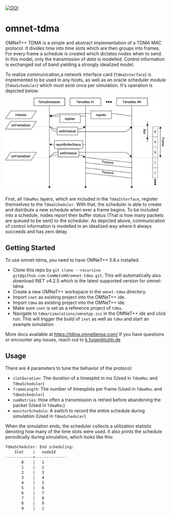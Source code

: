 [![DOI](https://zenodo.org/badge/397504015.svg)](https://zenodo.org/badge/latestdoi/397504015)

# omnet-tdma
OMNeT++ TDMA is a simple and abstract implementation of a TDMA MAC protocol. It divides time into time slots which are then groups into frames. For every frame a schedule is created which dictates nodes when to send. In this model, only the transmission of *data* is modelled. Control information is exchanged out of band yielding a strongly idealized model. 

To realize communication,a network interface card (`TdmaInterface`) is implemented to be used in any hosts, as well as an oracle scheduler module (`TdmaScheduler`) which must exist once per simulation. It's operation is depicted below:

![alt text](./tdma/doc/img/TDMA-Schema.png)

First, all `TdmaMac` layers, which are included in the `TdmaInterface`, register themselves to the `TdmaScheduler`. With that, the scheduler is able to create and distribute a new schedule when ever a frame begins. To be included into a schedule, nodes report their buffer status (That is how many packets are queued to be sent) to the scheduler. As depicted above, communication of control information is modelled in an idealized way where it always succeeds and has zero delay.

## Getting Started
To use omnet-tdma, you need to have OMNeT++ 5.6.x installed.
- Clone this repo by `git clone --recursive git@github.com:ComNetsHH/omnet-tdma.git`. This will automatically also download INET v4.2.5 which is the latest supported version for omnet-tdma
- Create a new OMNeT++ workspace in the `omnet-tdma` directory.
- Import `inet` as existing project into the OMNeT++ ide.
- Import `tdma` as existing project into the OMNeT++ ide.
- Make sure `inet` is set as a reference project of `tdma`.
- Navigate to `tdma/simulations/omnetpp.ini` in the OMNeT++ ide and click run. This will trigger the build of `inet` as well as `tdma` and start an example simulation.


More docs available at https://tdma.omnetlense.com/
If you have questions or encounter any issues, reach out to k.fuger@tuhh.de

## Usage 
There are 4 parameters to tune the behavior of the protocol:
- `slotDuration`: The duration of a timesplot in ms (Used in `TdmaMac` and `TdmaScheduler`)
- `frameLength`: The number of timesplots per frame (Used in `TdmaMac` and `TdmaScheduler`)
- `numRetries`: How often a transmission is retried before abandoning the packet (Used in `TdmaMac`)
- `monitorSchedule`: A switch to record the entire schedule during simulation (Used in `TdmaScheduler`)

When the simulation ends, the scheduler collects a utilization statistic denoting how many of the time slots were used.
It also prints the schedule periodically during simulation, which looks like this:
```
TdmaScheduler: End scheduling:
    Slot    |   nodeId
------------+--------------
       0    |   1
       1    |   2
       2    |   3
       3    |   4
       4    |   5
       5    |   6
       6    |   7
       7    |   8
       8    |   9
       9    |   1
```

